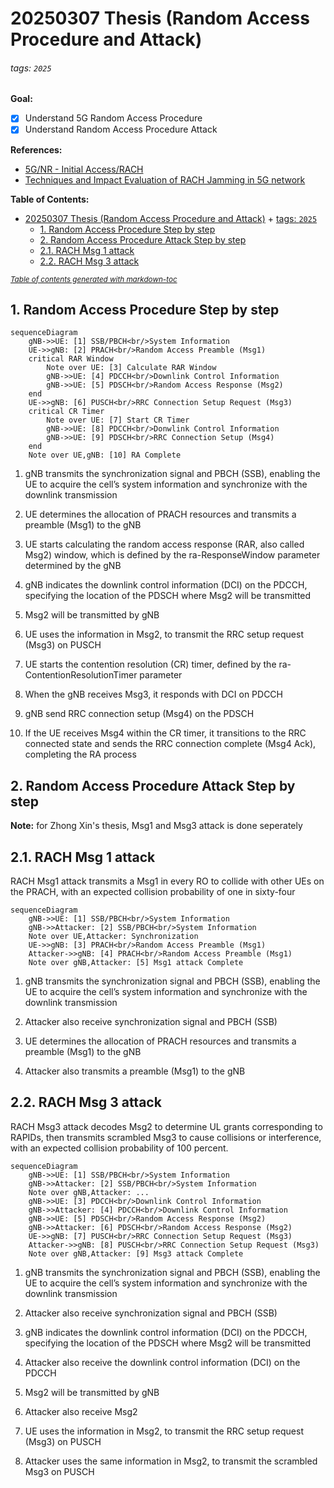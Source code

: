 # 20250307 Thesis (Random Access Procedure and Attack)

###### tags: `2025`

**Goal:**
- [x] Understand 5G Random Access Procedure
- [x] Understand Random Access Procedure Attack

**References:**
- [5G/NR - Initial Access/RACH](https://www.sharetechnote.com/html/5G/5G_RACH.html)
- [Techniques and Impact Evaluation of RACH Jamming in 5G network](https://etheses.lib.ntust.edu.tw/thesis/detail/64057b454c8e6e7e11cfd2812c8fecf7/)

**Table of Contents:**
- [20250307 Thesis (Random Access Procedure and Attack)](#20250307-thesis--random-access-procedure-and-attack-)
          + [tags: `2025`](#tags---2025-)
  * [1. Random Access Procedure Step by step](#1-random-access-procedure-step-by-step)
  * [2. Random Access Procedure Attack Step by step](#2-random-access-procedure-attack-step-by-step)
  * [2.1. RACH Msg 1 attack](#21-rach-msg-1-attack)
  * [2.2. RACH Msg 3 attack](#22-rach-msg-3-attack)

<small><i><a href='http://ecotrust-canada.github.io/markdown-toc/'>Table of contents generated with markdown-toc</a></i></small>


## 1. Random Access Procedure Step by step

```mermaid
sequenceDiagram
    gNB->>UE: [1] SSB/PBCH<br/>System Information
    UE->>gNB: [2] PRACH<br/>Random Access Preamble (Msg1)
    critical RAR Window
        Note over UE: [3] Calculate RAR Window
        gNB->>UE: [4] PDCCH<br/>Downlink Control Information
        gNB->>UE: [5] PDSCH<br/>Random Access Response (Msg2)
    end
    UE->>gNB: [6] PUSCH<br/>RRC Connection Setup Request (Msg3)
    critical CR Timer
        Note over UE: [7] Start CR Timer
        gNB->>UE: [8] PDCCH<br/>Donwlink Control Information
        gNB->>UE: [9] PDSCH<br/>RRC Connection Setup (Msg4)
    end
    Note over UE,gNB: [10] RA Complete
```

1.  gNB transmits the synchronization signal and PBCH (SSB), enabling the UE to acquire the cell’s system information and synchronize with the downlink
transmission

2. UE determines the allocation of PRACH resources and transmits a preamble (Msg1) to the gNB

3. UE starts calculating the random access response (RAR, also called Msg2) window, which is defined by the ra-ResponseWindow parameter determined by the gNB

4. gNB indicates the downlink control information (DCI) on the PDCCH, specifying the location of the PDSCH where Msg2 will be transmitted

5. Msg2 will be transmitted by gNB

6. UE uses the information in Msg2, to transmit the RRC setup request (Msg3) on PUSCH

7. UE starts the contention resolution (CR) timer, defined by the ra-ContentionResolutionTimer parameter

8. When the gNB receives Msg3, it responds with DCI on PDCCH

9. gNB send RRC connection setup (Msg4) on the PDSCH

10.  If the UE receives Msg4 within the CR timer, it transitions to the RRC connected state and sends the RRC connection complete (Msg4 Ack), completing the RA process

## 2. Random Access Procedure Attack Step by step

**Note:** for Zhong Xin's thesis, Msg1 and Msg3 attack is done seperately

## 2.1. RACH Msg 1 attack

RACH Msg1 attack transmits a Msg1 in every RO to collide with other UEs on the PRACH, with an expected collision probability of one in sixty-four

```mermaid
sequenceDiagram
    gNB->>UE: [1] SSB/PBCH<br/>System Information
    gNB->>Attacker: [2] SSB/PBCH<br/>System Information
    Note over UE,Attacker: Synchronization
    UE->>gNB: [3] PRACH<br/>Random Access Preamble (Msg1)
    Attacker->>gNB: [4] PRACH<br/>Random Access Preamble (Msg1)
    Note over gNB,Attacker: [5] Msg1 attack Complete
```

1.  gNB transmits the synchronization signal and PBCH (SSB), enabling the UE to acquire the cell’s system information and synchronize with the downlink
transmission

2. Attacker also receive synchronization signal and PBCH (SSB)

3. UE determines the allocation of PRACH resources and transmits a preamble (Msg1) to the gNB

4. Attacker also transmits a preamble (Msg1) to the gNB

## 2.2. RACH Msg 3 attack

RACH Msg3 attack decodes Msg2 to determine UL grants corresponding to RAPIDs, then transmits scrambled Msg3 to cause collisions or interference, with an expected collision probability of 100 percent.

```mermaid
sequenceDiagram
    gNB->>UE: [1] SSB/PBCH<br/>System Information
    gNB->>Attacker: [2] SSB/PBCH<br/>System Information
    Note over gNB,Attacker: ...
    gNB->>UE: [3] PDCCH<br/>Downlink Control Information
    gNB->>Attacker: [4] PDCCH<br/>Downlink Control Information
    gNB->>UE: [5] PDSCH<br/>Random Access Response (Msg2)
    gNB->>Attacker: [6] PDSCH<br/>Random Access Response (Msg2)
    UE->>gNB: [7] PUSCH<br/>RRC Connection Setup Request (Msg3)
    Attacker->>gNB: [8] PUSCH<br/>RRC Connection Setup Request (Msg3)
    Note over gNB,Attacker: [9] Msg3 attack Complete
```

1.  gNB transmits the synchronization signal and PBCH (SSB), enabling the UE to acquire the cell’s system information and synchronize with the downlink
transmission

2. Attacker also receive synchronization signal and PBCH (SSB)

3. gNB indicates the downlink control information (DCI) on the PDCCH, specifying the location of the PDSCH where Msg2 will be transmitted

4. Attacker also receive the downlink control information (DCI) on the PDCCH

5. Msg2 will be transmitted by gNB

6. Attacker also receive Msg2

7. UE uses the information in Msg2, to transmit the RRC setup request (Msg3) on PUSCH

8. Attacker uses the same information in Msg2, to transmit the scrambled Msg3 on PUSCH
